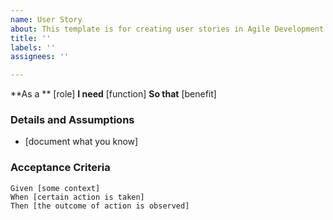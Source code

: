 ```yaml
---
name: User Story
about: This template is for creating user stories in Agile Development
title: ''
labels: ''
assignees: ''

---
```


**As a ** [role]
**I need** [function]
**So that** [benefit]

### Details and Assumptions
* [document what you know]

### Acceptance Criteria

```gherkin
Given [some context]
When [certain action is taken]
Then [the outcome of action is observed]
```

